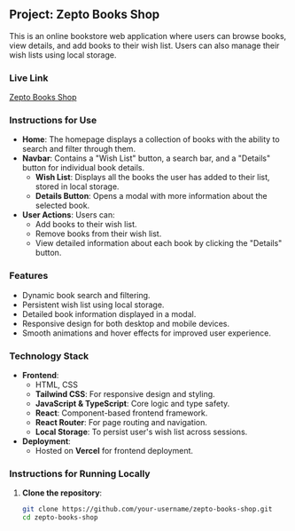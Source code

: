 ## Project: Zepto Books Shop

This is an online bookstore web application where users can browse books, view details, and add books to their wish list. Users can also manage their wish lists using local storage.

### Live Link

[Zepto Books Shop](https://zepto-apps-books-shop.vercel.app)

### Instructions for Use

- **Home**: The homepage displays a collection of books with the ability to search and filter through them.
- **Navbar**: Contains a "Wish List" button, a search bar, and a "Details" button for individual book details.
  - **Wish List**: Displays all the books the user has added to their list, stored in local storage.
  - **Details Button**: Opens a modal with more information about the selected book.
- **User Actions**: Users can:
  - Add books to their wish list.
  - Remove books from their wish list.
  - View detailed information about each book by clicking the "Details" button.

### Features

- Dynamic book search and filtering.
- Persistent wish list using local storage.
- Detailed book information displayed in a modal.
- Responsive design for both desktop and mobile devices.
- Smooth animations and hover effects for improved user experience.

### Technology Stack

- **Frontend**:
  - HTML, CSS
  - **Tailwind CSS**: For responsive design and styling.
  - **JavaScript & TypeScript**: Core logic and type safety.
  - **React**: Component-based frontend framework.
  - **React Router**: For page routing and navigation.
  - **Local Storage**: To persist user's wish list across sessions.
- **Deployment**:
  - Hosted on **Vercel** for frontend deployment.

### Instructions for Running Locally

1. **Clone the repository**:

   ```bash
   git clone https://github.com/your-username/zepto-books-shop.git
   cd zepto-books-shop
   ```
